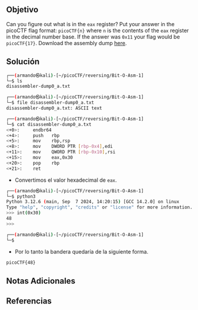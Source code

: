 ## Objetivo
Can you figure out what is in the `eax` register? Put your answer in the picoCTF flag format: `picoCTF{n}` where `n` is the contents of the `eax` register in the decimal number base. If the answer was `0x11` your flag would be `picoCTF{17}`. Download the assembly dump [here](https://artifacts.picoctf.net/c/509/disassembler-dump0_a.txt).
## Solución

```bash
┌──(armando㉿kali)-[~/picoCTF/reversing/Bit-O-Asm-1]
└─$ ls
disassembler-dump0_a.txt

┌──(armando㉿kali)-[~/picoCTF/reversing/Bit-O-Asm-1]
└─$ file disassembler-dump0_a.txt 
disassembler-dump0_a.txt: ASCII text

┌──(armando㉿kali)-[~/picoCTF/reversing/Bit-O-Asm-1]
└─$ cat disassembler-dump0_a.txt 
<+0>:     endbr64 
<+4>:     push   rbp
<+5>:     mov    rbp,rsp
<+8>:     mov    DWORD PTR [rbp-0x4],edi
<+11>:    mov    QWORD PTR [rbp-0x10],rsi
<+15>:    mov    eax,0x30
<+20>:    pop    rbp
<+21>:    ret
```
- Convertimos el valor hexadecimal de `eax`.
```bash
┌──(armando㉿kali)-[~/picoCTF/reversing/Bit-O-Asm-1]
└─$ python3         
Python 3.12.6 (main, Sep  7 2024, 14:20:15) [GCC 14.2.0] on linux
Type "help", "copyright", "credits" or "license" for more information.
>>> int(0x30)
48
>>> 

┌──(armando㉿kali)-[~/picoCTF/reversing/Bit-O-Asm-1]
└─$ 
```
- Por lo tanto la bandera quedaría de la siguiente forma.
```bash
picoCTF{48}
```

## Notas Adicionales
## Referencias